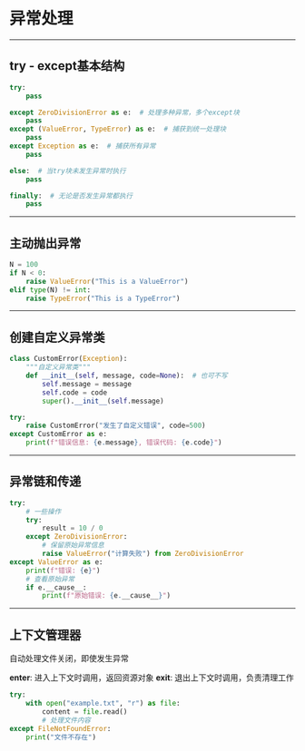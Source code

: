 # 异常处理

---

## try - except基本结构

```python
try:
    pass

except ZeroDivisionError as e:  # 处理多种异常，多个except块
    pass
except (ValueError, TypeError) as e:  # 捕获到统一处理块
    pass
except Exception as e:  # 捕获所有异常
    pass

else:  # 当try块未发生异常时执行
    pass

finally:  # 无论是否发生异常都执行
    pass
```

---

## 主动抛出异常

```python
N = 100
if N < 0:
    raise ValueError("This is a ValueError")
elif type(N) != int:
    raise TypeError("This is a TypeError")
```

---

## 创建自定义异常类

```python
class CustomError(Exception):
    """自定义异常类"""
    def __init__(self, message, code=None):  # 也可不写
        self.message = message
        self.code = code
        super().__init__(self.message)

try:
    raise CustomError("发生了自定义错误", code=500)
except CustomError as e:
    print(f"错误信息: {e.message}, 错误代码: {e.code}")
```

---

## 异常链和传递

```python
try:
    # 一些操作
    try:
        result = 10 / 0
    except ZeroDivisionError:
        # 保留原始异常信息
        raise ValueError("计算失败") from ZeroDivisionError
except ValueError as e:
    print(f"错误: {e}")
    # 查看原始异常
    if e.__cause__:
        print(f"原始错误: {e.__cause__}")
```

---

## 上下文管理器

自动处理文件关闭，即使发生异常

__enter__: 进入上下文时调用，返回资源对象
__exit__: 退出上下文时调用，负责清理工作

```python
try:
    with open("example.txt", "r") as file:
        content = file.read()
        # 处理文件内容
except FileNotFoundError:
    print("文件不存在")
```

